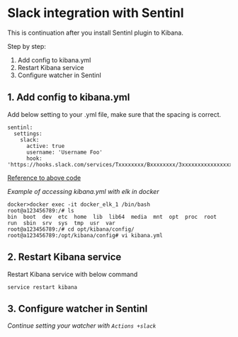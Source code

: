 Slack integration with Sentinl
============

This is continuation after you install Sentinl plugin to Kibana.

Step by step:

 1. Add config to kibana.yml
 2. Restart Kibana service
 3. Configure watcher in Sentinl

**1. Add config to kibana.yml**
------------
Add below setting to your .yml file, make sure that the spacing is correct.
~~~
sentinl:
  settings:
    slack:
      active: true
      username: 'Username Foo'
      hook: 'https://hooks.slack.com/services/Txxxxxxxx/Bxxxxxxxx/3xxxxxxxxxxxxxxxxxxxxxxxx'
~~~
[Reference to above code](https://github.com/sirensolutions/sentinl/issues/432)

*Example of accessing kibana.yml with elk in docker*
~~~
docker>docker exec -it docker_elk_1 /bin/bash
root@a123456789:/# ls
bin  boot  dev  etc  home  lib  lib64  media  mnt  opt  proc  root  run  sbin  srv  sys  tmp  usr  var
root@a123456789:/# cd opt/kibana/config/
root@a123456789:/opt/kibana/config# vi kibana.yml
~~~

**2. Restart Kibana service**
------------
Restart Kibana service with below command
~~~
service restart kibana
~~~

**3. Configure watcher in Sentinl**
------------
*Continue setting your watcher with `Actions +slack`*
